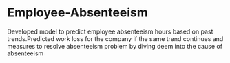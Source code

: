 # Employee-Absenteeism
Developed model to predict employee absenteeism hours based on past trends.Predicted work loss for the company if the same trend continues and measures to resolve absenteeism problem by diving deem into the cause of absenteeism
